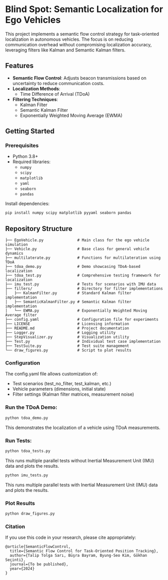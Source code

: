 
# Blind Spot: Semantic Localization for Ego Vehicles

This project implements a semantic flow control strategy for task-oriented localization in autonomous vehicles. The focus is on reducing communication overhead without compromising localization accuracy, leveraging filters like Kalman and Semantic Kalman filters.

## Features
- **Semantic Flow Control**: Adjusts beacon transmissions based on uncertainty to reduce communication costs.
- **Localization Methods**:
  - Time Difference of Arrival (TDoA)
- **Filtering Techniques**:
  - Kalman Filter
  - Semantic Kalman Filter
  - Exponentially Weighted Moving Average (EWMA)

## Getting Started

### Prerequisites
- Python 3.8+
- Required libraries:
  - `numpy`
  - `scipy`
  - `matplotlib`
  - `yaml`
  - `seaborn`
  - `pandas`

Install dependencies:
```bash
pip install numpy scipy matplotlib pyyaml seaborn pandas
```

## Repository Structure
```
├── EgoVehicle.py               # Main class for the ego vehicle simulation
├── Vehicle.py                  # Base class for general vehicle dynamics
├── multilaterate.py            # Functions for multilateration using TDoA
├── tdoa_demo.py                # Demo showcasing TDoA-based localization
├── tdoa_test.py                # Comprehensive testing framework for localization
├── imu_test.py                 # Tests for scenarios with IMU data
├── filters/                    # Directory for filter implementations
│   ├── KalmanFilter.py         # Standard Kalman filter implementation
│   ├── SemanticKalmanFilter.py # Semantic Kalman filter implementation
│   └── EWMA.py                 # Exponentially Weighted Moving Average filter
├── config.yaml                 # Configuration file for experiments
├── LICENSE                     # Licensing information
├── README.md                   # Project documentation
├── Logger.py                   # Logging utility
├── StepVisualizer.py           # Visualization utility
├── Test.py                     # Individual test case implementation
├── TestSuite.py                # Test suite management
└── draw_figures.py             # Script to plot results
```

### Configuration

The config.yaml file allows customization of:
 - Test scenarios (test_no_filter, test_kalman, etc.)
 - Vehicle parameters (dimensions, initial state)
 - Filter settings (Kalman filter matrices, measurement noise)

### Run the TDoA Demo:
```bash
python tdoa_demo.py
```

This demonstrates the localization of a vehicle using TDoA measurements.

### Run Tests:

```bash
python tdoa_tests.py
```
This runs multiple parallel tests without Inertial Measurement Unit (IMU) data and plots the results.

```bash
python imu_tests.py
```
This runs multiple parallel tests with Inertial Measurement Unit (IMU) data and plots the results.

### Plot Results
```bash
python draw_figures.py
```

### Citation

If you use this code in your research, please cite appropriately:

```
@article{SemanticFlowControl,
  title={Semantic Flow Control for Task-Oriented Position Tracking},
  author={Talip Tolga Sarı, Büşra Bayram, Byung-Seo Kim, Gökhan Seçinti},
  journal={To be published},
  year={2024}
}
```
